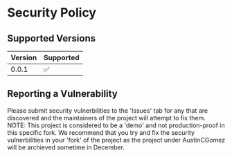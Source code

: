 # Security Policy

## Supported Versions


| Version | Supported          |
| ------- | ------------------ |
| 0.0.1  | :white_check_mark: |


## Reporting a Vulnerability

Please submit security vulnerbilities to the 'Issues' tab for any that are discovered and the maintainers of the project will attempt to fix them. NOTE: This project is considered to be a 'demo' and not production-proof in this specific fork. 
We recommend that you try and fix the security vulnerbilities in your 'fork' of the project as the project under AustinCGomez will be archieved sometime in December.
